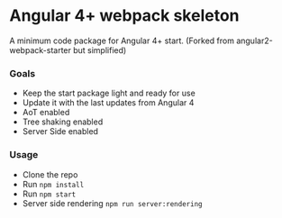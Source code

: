 # Angular 4+ webpack skeleton
A minimum code package for Angular 4+ start. 
(Forked from angular2-webpack-starter but simplified)

### Goals
- Keep the start package light and ready for use
- Update it with the last updates from Angular 4
- AoT enabled
- Tree shaking enabled
- Server Side enabled

### Usage
- Clone the repo
- Run `npm install`
- Run `npm start`
- Server side rendering `npm run server:rendering`

